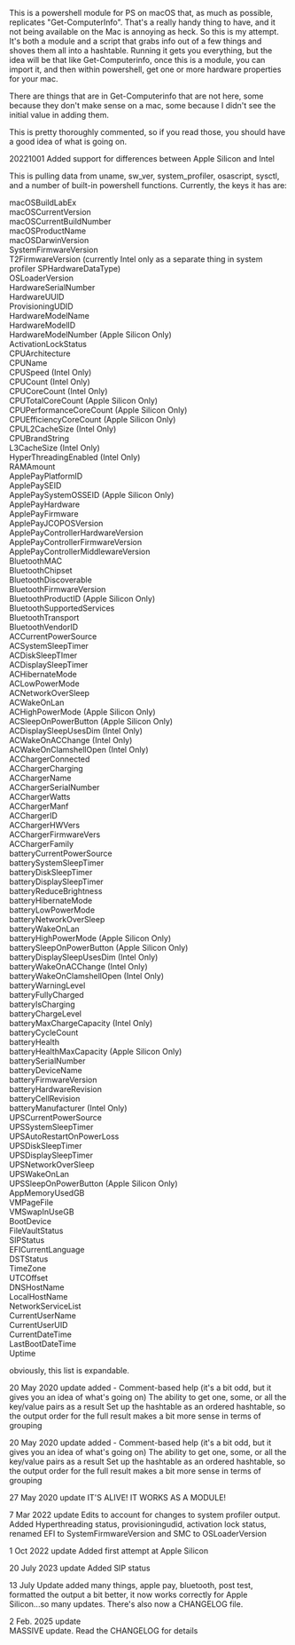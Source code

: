 This is a powershell module for PS on macOS that, as much as possible, replicates "Get-ComputerInfo". That's a really handy thing to have, and it not being available on the Mac is annoying as heck. So this is my attempt. It's both a module and a script that grabs info out of a few things and shoves them all into a hashtable. Running it gets you everything, but the idea will be that like Get-Computerinfo, once this is a module, you can import it, and then within powershell, get one or more hardware properties for your mac.

There are things that are in Get-Computerinfo that are not here, some because they don't make sense on a mac, some because I didn't see the initial value in adding them.

This is pretty thoroughly commented, so if you read those, you should have a good idea of what is going on.

20221001 Added support for differences between Apple Silicon and Intel

This is pulling data from uname, sw_ver, system_profiler, osascript, sysctl, and a number of built-in powershell functions. Currently, the keys it has are:

macOSBuildLabEx  
macOSCurrentVersion  
macOSCurrentBuildNumber  
macOSProductName  
macOSDarwinVersion  
SystemFirmwareVersion  
T2FirmwareVersion (currently Intel only as a separate thing in system profiler SPHardwareDataType)  
OSLoaderVersion  
HardwareSerialNumber  
HardwareUUID  
ProvisioningUDID  
HardwareModelName  
HardwareModelID  
HardwareModelNumber (Apple Silicon Only)  
ActivationLockStatus  
CPUArchitecture  
CPUName  
CPUSpeed (Intel Only)  
CPUCount (Intel Only)  
CPUCoreCount (Intel Only)  
CPUTotalCoreCount (Apple Silicon Only)  
CPUPerformanceCoreCount (Apple Silicon Only)  
CPUEfficiencyCoreCount (Apple Silicon Only)  
CPUL2CacheSize (Intel Only)  
CPUBrandString  
L3CacheSize (Intel Only)  
HyperThreadingEnabled (Intel Only)  
RAMAmount  
ApplePayPlatformID  
ApplePaySEID  
ApplePaySystemOSSEID (Apple Silicon Only)  
ApplePayHardware  
ApplePayFirmware  
ApplePayJCOPOSVersion  
ApplePayControllerHardwareVersion  
ApplePayControllerFirmwareVersion  
ApplePayControllerMiddlewareVersion  
BluetoothMAC  
BluetoothChipset  
BluetoothDiscoverable  
BluetoothFirmwareVersion  
BluetoothProductID (Apple Silicon Only)  
BluetoothSupportedServices  
BluetoothTransport  
BluetoothVendorID  
ACCurrentPowerSource  
ACSystemSleepTimer  
ACDiskSleepTImer  
ACDisplaySleepTimer  
ACHibernateMode  
ACLowPowerMode  
ACNetworkOverSleep  
ACWakeOnLan  
ACHighPowerMode (Apple Silicon Only)  
ACSleepOnPowerButton (Apple Silicon Only)  
ACDisplaySleepUsesDim (Intel Only)  
ACWakeOnACChange (Intel Only)  
ACWakeOnClamshellOpen (Intel Only)  
ACChargerConnected  
ACChargerCharging  
ACChargerName  
ACChargerSerialNumber  
ACChargerWatts  
ACChargerManf  
ACChargerID  
ACChargerHWVers  
ACChargerFirmwareVers  
ACChargerFamily  
batteryCurrentPowerSource  
batterySystemSleepTimer  
batteryDiskSleepTimer  
batteryDisplaySleepTimer  
batteryReduceBrightness  
batteryHibernateMode  
batteryLowPowerMode  
batteryNetworkOverSleep  
batteryWakeOnLan  
batteryHighPowerMode (Apple Silicon Only)  
batterySleepOnPowerButton (Apple Silicon Only)  
batteryDisplaySleepUsesDim (Intel Only)  
batteryWakeOnACChange (Intel Only)  
batteryWakeOnClamshellOpen (Intel Only)  
batteryWarningLevel  
batteryFullyCharged  
batteryIsCharging  
batteryChargeLevel  
batteryMaxChargeCapacity (Intel Only)  
batteryCycleCount  
batteryHealth  
batteryHealthMaxCapacity (Apple Silicon Only)  
batterySerialNumber  
batteryDeviceName  
batteryFirmwareVersion  
batteryHardwareRevision  
batteryCellRevision  
batteryManufacturer (Intel Only)  
UPSCurrentPowerSource  
UPSSystemSleepTimer  
UPSAutoRestartOnPowerLoss  
UPSDiskSleepTimer  
UPSDisplaySleepTimer  
UPSNetworkOverSleep  
UPSWakeOnLan  
UPSSleepOnPowerButton (Apple Silicon Only)  
AppMemoryUsedGB  
VMPageFile  
VMSwapInUseGB  
BootDevice  
FileVaultStatus  
SIPStatus  
EFICurrentLanguage  
DSTStatus  
TimeZone  
UTCOffset  
DNSHostName  
LocalHostName  
NetworkServiceList  
CurrentUserName  
CurrentUserUID  
CurrentDateTime  
LastBootDateTime  
Uptime  

obviously, this list is expandable.

20 May 2020 update added - Comment-based help (it's a bit odd, but it gives you an idea of what's going on) The ability to get one, some, or all the key/value pairs as a result Set up the hashtable as an ordered hashtable, so the output order for the full result makes a bit more sense in terms of grouping

20 May 2020 update
added - 
  Comment-based help (it's a bit odd, but it gives you an idea of what's going on)
  The ability to get one, some, or all the key/value pairs as a result
  Set up the hashtable as an ordered hashtable, so the output order for the full result makes a bit more sense in terms of grouping
  
27 May 2020 update
IT'S ALIVE! IT WORKS AS A MODULE! 

7 Mar 2022 update
Edits to account for changes to system profiler output. Added Hyperthreading status, provisioningudid, activation lock status, renamed EFI to SystemFirmwareVersion and SMC to OSLoaderVersion

1 Oct 2022 update
Added first attempt at Apple Silicon

20 July 2023 update
Added SIP status

13 July Update
	added many things, apple pay, bluetooth, post test, formatted the output a bit better, it now works correctly for Apple Silicon...so many updates. There's also now a CHANGELOG file.  
  
2 Feb. 2025 update  
	MASSIVE update. Read the CHANGELOG for details

